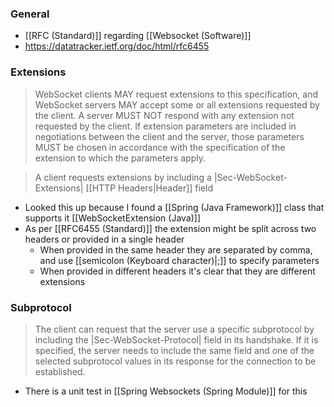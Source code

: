 ### General
- [[RFC (Standard)]] regarding [[Websocket (Software)]]
- https://datatracker.ietf.org/doc/html/rfc6455



### Extensions
 >WebSocket clients MAY request extensions to this specification, and WebSocket servers MAY accept some or all extensions requested by the client.  A server MUST NOT respond with any extension not requested by the client.  If extension parameters are included in negotiations between the client and the server, those parameters MUST be chosen in accordance with the specification of the extension to which the parameters apply.

>A client requests extensions by including a |Sec-WebSocket-
   Extensions| [[HTTP Headers|Header]] field

- Looked this up because I found a [[Spring (Java Framework)]] class that supports it [[WebSocketExtension (Java)]]
- As per [[RFC6455 (Standard)]] the extension might be split across two headers or provided in a single header
	- When provided in the same header they are separated by comma, and use [[semicolon (Keyboard character)|;]] to specify parameters
	- When provided in different headers it's clear that they are different extensions 


### Subprotocol
> The client can request that the server use a specific subprotocol by
   including the |Sec-WebSocket-Protocol| field in its handshake.  If it
   is specified, the server needs to include the same field and one of
   the selected subprotocol values in its response for the connection to
   be established.

- There is a unit test in [[Spring Websockets (Spring Module)]] for this